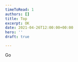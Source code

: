 ```yaml
---
timeToRead: 1
authors: []
title: Top
excerpt: OK
date: 2021-04-26T12:00:00+00:00
hero: ''
draft: true

---
```

Go